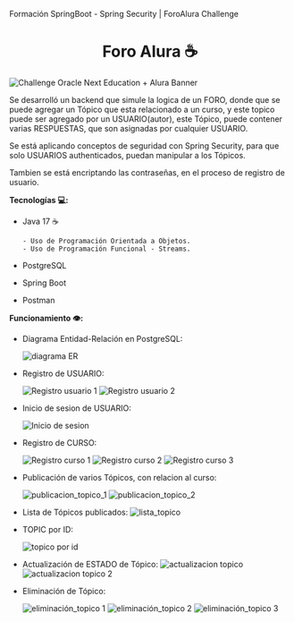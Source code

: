 Formación SpringBoot - Spring Security | ForoAlura Challenge

<h1 align="center">Foro Alura ☕</h1>

![Challenge Oracle Next Education + Alura Banner](https://raw.githubusercontent.com/4ndersiTo/literAlura/main/img_readme/portada_alura.jpg)

Se desarrolló un backend que simule la logica de un FORO, donde que se puede agregar un Tópico que esta relacionado a un curso, y este topico puede ser agregado por un USUARIO(autor), este Tópico, puede contener varias RESPUESTAS, que son asignadas por cualquier USUARIO.

Se está aplicando conceptos de seguridad con Spring Security, para que solo USUARIOS authenticados, puedan manipular a los Tópicos.

Tambien se está encriptando las contraseñas, en el proceso de registro de usuario.

**Tecnologías 💻:**

   - Java 17 ☕

         - Uso de Programación Orientada a Objetos.
         - Uso de Programación Funcional - Streams.
   - PostgreSQL
   - Spring Boot
   - Postman

**Funcionamiento 👁️:**
   - Diagrama Entidad-Relación en PostgreSQL:

     ![diagrama ER](https://github.com/4ndersiTo/foro_alura/blob/master/img_readme/diagrama%20ER.PNG?raw=true)
   - Registro de USUARIO:

		![Registro usuario 1](https://github.com/4ndersiTo/foro_alura/blob/master/img_readme/registro_usuario_postman.PNG?raw=true)
		![Registro usuario 2](https://github.com/4ndersiTo/foro_alura/blob/master/img_readme/registro_usuario_postgres.PNG?raw=true)

   - Inicio de sesion de USUARIO:

        ![Inicio de sesion](https://github.com/4ndersiTo/foro_alura/blob/master/img_readme/inicio%20sesion.PNG?raw=true)
   - Registro de CURSO:

     ![Registro curso 1](https://github.com/4ndersiTo/foro_alura/blob/master/img_readme/registro%20curso%20-%20postman.PNG?raw=true)
     ![Registro curso 2](https://github.com/4ndersiTo/foro_alura/blob/master/img_readme/registro%20curso%20-%20postman%202.PNG?raw=true)
     ![Registro curso 3](https://github.com/4ndersiTo/foro_alura/blob/master/img_readme/registro%20curso%20-%20postgre.PNG?raw=true)
        
   - Publicación de varios Tópicos, con relacion al curso:

     ![publicacion_topico_1](https://github.com/4ndersiTo/foro_alura/blob/master/img_readme/publicacion%20topico.PNG?raw=true)
     ![publicacion_topico_2](https://github.com/4ndersiTo/foro_alura/blob/master/img_readme/publicacion%20topico%20postgre.PNG?raw=true)
     
   - Lista de Tópicos publicados:
     ![lista_topico](https://github.com/4ndersiTo/foro_alura/blob/master/img_readme/lista%20top%C3%ADcos.PNG?raw=true)

   - TOPIC por ID:

     ![topico por id](https://github.com/4ndersiTo/foro_alura/blob/master/img_readme/topico%20por%20id.PNG?raw=true)
   - Actualización de ESTADO de Tópico:
     ![actualizacion topico](https://github.com/4ndersiTo/foro_alura/blob/master/img_readme/actualizar%20postman.PNG?raw=true)
     ![actualizacion topico 2](https://github.com/4ndersiTo/foro_alura/blob/master/img_readme/actualizar%20postgres.PNG?raw=true)
     
   - Eliminación de Tópico:

     ![eliminación_topico 1](https://github.com/4ndersiTo/foro_alura/blob/master/img_readme/ekiminar%20postamn.PNG?raw=true)
     ![eliminación_topico 2](https://github.com/4ndersiTo/foro_alura/blob/master/img_readme/eliminar%20postgre.PNG?raw=true)
     ![eliminación_topico 3](https://github.com/4ndersiTo/foro_alura/blob/master/img_readme/eliminar%20postmna%20-%20lista.PNG?raw=true)

	

 
